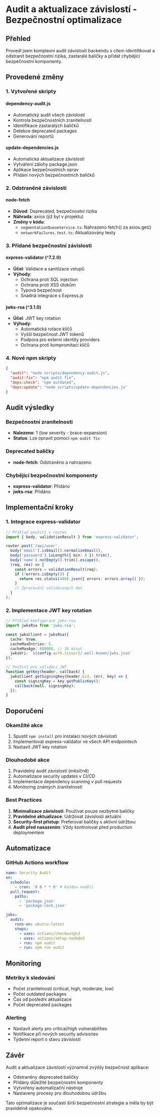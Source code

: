# Audit a aktualizace závislostí - Bezpečnostní optimalizace

## Přehled

Provedl jsem komplexní audit závislostí backendu s cílem identifikovat a odstranit bezpečnostní rizika, zastaralé balíčky a přidat chybějící bezpečnostní komponenty.

## Provedené změny

### 1. Vytvořené skripty

#### dependency-audit.js
- Automatický audit všech závislostí
- Kontrola bezpečnostních zranitelností
- Identifikace zastaralých balíčků
- Detekce deprecated packages
- Generování reportů

#### update-dependencies.js
- Automatická aktualizace závislostí
- Vytváření zálohy package.json
- Aplikace bezpečnostních oprav
- Přidání nových bezpečnostních balíčků

### 2. Odstraněné závislosti

#### node-fetch
- **Důvod**: Deprecated, bezpečnostní rizika
- **Náhrada**: axios (již byl v projektu)
- **Změny v kódu**:
  - `segmentationQueueService.ts`: Nahrazeno fetch() za axios.get()
  - `networkFailures.test.ts`: Aktualizovány testy

### 3. Přidané bezpečnostní závislosti

#### express-validator (^7.2.0)
- **Účel**: Validace a sanitizace vstupů
- **Výhody**:
  - Ochrana proti SQL injection
  - Ochrana proti XSS útokům
  - Typová bezpečnost
  - Snadná integrace s Express.js

#### jwks-rsa (^3.1.0)
- **Účel**: JWT key rotation
- **Výhody**:
  - Automatická rotace klíčů
  - Vyšší bezpečnost JWT tokenů
  - Podpora pro externí identity providers
  - Ochrana proti kompromitaci klíčů

### 4. Nové npm skripty

```json
{
  "audit": "node scripts/dependency-audit.js",
  "audit:fix": "npm audit fix",
  "deps:check": "npm outdated",
  "deps:update": "node scripts/update-dependencies.js"
}
```

## Audit výsledky

### Bezpečnostní zranitelnosti
- **Nalezeno**: 1 (low severity - brace-expansion)
- **Status**: Lze opravit pomocí `npm audit fix`

### Deprecated balíčky
- **node-fetch**: Odstraněno a nahrazeno

### Chybějící bezpečnostní komponenty
- **express-validator**: Přidáno
- **jwks-rsa**: Přidáno

## Implementační kroky

### 1. Integrace express-validator

```typescript
// Příklad použití v routes
import { body, validationResult } from 'express-validator';

router.post('/api/user',
  body('email').isEmail().normalizeEmail(),
  body('password').isLength({ min: 8 }).trim(),
  body('name').notEmpty().trim().escape(),
  (req, res) => {
    const errors = validationResult(req);
    if (!errors.isEmpty()) {
      return res.status(400).json({ errors: errors.array() });
    }
    // Zpracování validovaných dat
  }
);
```

### 2. Implementace JWT key rotation

```typescript
// Příklad konfigurace jwks-rsa
import jwksRsa from 'jwks-rsa';

const jwksClient = jwksRsa({
  cache: true,
  cacheMaxEntries: 5,
  cacheMaxAge: 600000, // 10 minut
  jwksUri: `${config.auth.issuer}/.well-known/jwks.json`
});

// Použití pro validaci JWT
function getKey(header, callback) {
  jwksClient.getSigningKey(header.kid, (err, key) => {
    const signingKey = key.getPublicKey();
    callback(null, signingKey);
  });
}
```

## Doporučení

### Okamžité akce
1. Spustit `npm install` pro instalaci nových závislostí
2. Implementovat express-validator ve všech API endpointech
3. Nastavit JWT key rotation

### Dlouhodobé akce
1. Pravidelný audit závislostí (měsíčně)
2. Automatizace security updates v CI/CD
3. Implementace dependency scanning v pull requests
4. Monitoring známých zranitelností

### Best Practices
1. **Minimalizace závislostí**: Používat pouze nezbytné balíčky
2. **Pravidelné aktualizace**: Udržovat závislosti aktuální
3. **Security-first přístup**: Preferovat balíčky s aktivní údržbou
4. **Audit před nasazením**: Vždy kontrolovat před production deploymentem

## Automatizace

### GitHub Actions workflow
```yaml
name: Security Audit
on:
  schedule:
    - cron: '0 0 * * 0' # Každou neděli
  pull_request:
    paths:
      - 'package.json'
      - 'package-lock.json'

jobs:
  audit:
    runs-on: ubuntu-latest
    steps:
      - uses: actions/checkout@v3
      - uses: actions/setup-node@v3
      - run: npm audit
      - run: npm run audit
```

## Monitoring

### Metriky k sledování
- Počet zranitelností (critical, high, moderate, low)
- Počet outdated packages
- Čas od poslední aktualizace
- Počet deprecated packages

### Alerting
- Nastavit alerty pro critical/high vulnerabilities
- Notifikace při nových security advisories
- Týdenní report o stavu závislostí

## Závěr

Audit a aktualizace závislostí významně zvýšily bezpečnost aplikace:
- Odstraněny deprecated balíčky
- Přidány důležité bezpečnostní komponenty
- Vytvořeny automatizační nástroje
- Nastaveny procesy pro dlouhodobou údržbu

Tato optimalizace je součástí širší bezpečnostní strategie a měla by být pravidelně opakována.